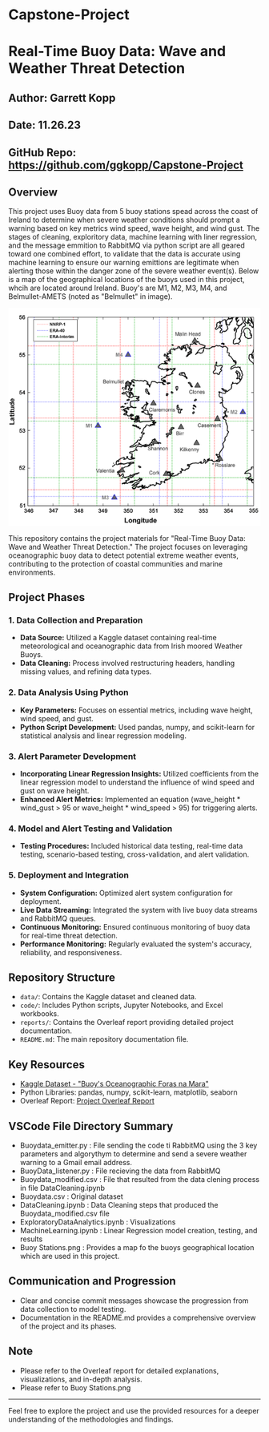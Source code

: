# Capstone-Project

# Real-Time Buoy Data: Wave and Weather Threat Detection

## Author: Garrett Kopp
## Date: 11.26.23
## GitHub Repo: https://github.com/ggkopp/Capstone-Project

## Overview

This project uses Buoy data from 5 buoy stations spead across the coast of Ireland to determine when severe weather conditions should prompt a warning based on key metrics wind speed, wave height, and wind gust. The stages of cleaning, exploritory data, machine learning with liner regression, and the message emmition to RabbitMQ via python script are all geared toward one combined effort, to validate that the data is accurate using machine learning to ensure our warning emittions are legitimate when alerting those within the danger zone of the severe weather event(s). Below is a map of the geographical locations of the buoys used in this project, whcih are located around Ireland. Buoy's are M1, M2, M3, M4, and Belmullet-AMETS (noted as "Belmullet" in image).

![Alt text](<Buoy Stations.png>)

This repository contains the project materials for "Real-Time Buoy Data: Wave and Weather Threat Detection." The project focuses on leveraging oceanographic buoy data to detect potential extreme weather events, contributing to the protection of coastal communities and marine environments.

## Project Phases

### 1. Data Collection and Preparation

- **Data Source:** Utilized a Kaggle dataset containing real-time meteorological and oceanographic data from Irish moored Weather Buoys.
- **Data Cleaning:** Process involved restructuring headers, handling missing values, and refining data types.
  
### 2. Data Analysis Using Python

- **Key Parameters:** Focuses on essential metrics, including wave height, wind speed, and gust.
- **Python Script Development:** Used pandas, numpy, and scikit-learn for statistical analysis and linear regression modeling.

### 3. Alert Parameter Development

- **Incorporating Linear Regression Insights:** Utilized coefficients from the linear regression model to understand the influence of wind speed and gust on wave height.
- **Enhanced Alert Metrics:** Implemented an equation (wave_height * wind_gust > 95 or wave_height * wind_speed > 95) for triggering alerts.

### 4. Model and Alert Testing and Validation

- **Testing Procedures:** Included historical data testing, real-time data testing, scenario-based testing, cross-validation, and alert validation.
  
### 5. Deployment and Integration

- **System Configuration:** Optimized alert system configuration for deployment.
- **Live Data Streaming:** Integrated the system with live buoy data streams and RabbitMQ queues.
- **Continuous Monitoring:** Ensured continuous monitoring of buoy data for real-time threat detection.
- **Performance Monitoring:** Regularly evaluated the system's accuracy, reliability, and responsiveness.

## Repository Structure

- `data/`: Contains the Kaggle dataset and cleaned data.
- `code/`: Includes Python scripts, Jupyter Notebooks, and Excel workbooks.
- `reports/`: Contains the Overleaf report providing detailed project documentation.
- `README.md`: The main repository documentation file.

## Key Resources

- [Kaggle Dataset - "Buoy's Oceanographic Foras na Mara"](https://www.kaggle.com/ajaypalsinghlo/oceanography-buoys-data)
- Python Libraries: pandas, numpy, scikit-learn, matplotlib, seaborn
- Overleaf Report: [Project Overleaf Report](https://www.overleaf.com/read/rhtthxfcjddc#92cb46)

## VSCode File Directory Summary

- Buoydata_emitter.py : File sending the code ti RabbitMQ using the 3 key parameters and algorythym to determine and send a severe weather warning to a Gmail email address. 
- BuoyData_listener.py : File recieving the data from RabbitMQ
- Buoydata_modified.csv : File that resulted from the data clening process in file DataCleaning.ipynb 
- Buoydata.csv : Original dataset
- DataCleaning.ipynb : Data Cleaning steps that produced the Buoydata_modified.csv file
- ExploratoryDataAnalytics.ipynb : Visualizations 
- MachineLearning.ipynb : Linear Regression model creation, testing, and results
- Buoy Stations.png : Provides a map fo the buoys geographical location which are used in this project. 

## Communication and Progression

- Clear and concise commit messages showcase the progression from data collection to model testing.
- Documentation in the README.md provides a comprehensive overview of the project and its phases.

## Note

- Please refer to the Overleaf report for detailed explanations, visualizations, and in-depth analysis.
- Please refer to Buoy Stations.png

---
Feel free to explore the project and use the provided resources for a deeper understanding of the methodologies and findings.
